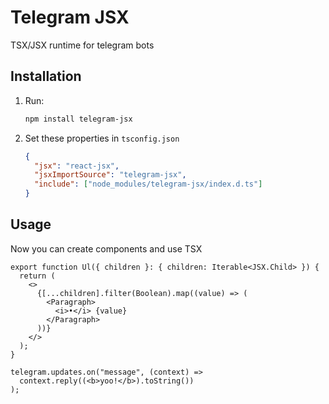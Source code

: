 # Telegram JSX

TSX/JSX runtime for telegram bots

## Installation

1. Run:
   ```bash
   npm install telegram-jsx
   ```
2. Set these properties in `tsconfig.json`
   ```json
   {
     "jsx": "react-jsx",
     "jsxImportSource": "telegram-jsx",
     "include": ["node_modules/telegram-jsx/index.d.ts"]
   }
   ```

## Usage

Now you can create components and use TSX

```tsx
export function Ul({ children }: { children: Iterable<JSX.Child> }) {
  return (
    <>
      {[...children].filter(Boolean).map((value) => (
        <Paragraph>
          <i>•</i> {value}
        </Paragraph>
      ))}
    </>
  );
}
```

```tsx
telegram.updates.on("message", (context) =>
  context.reply((<b>yoo!</b>).toString())
);
```
